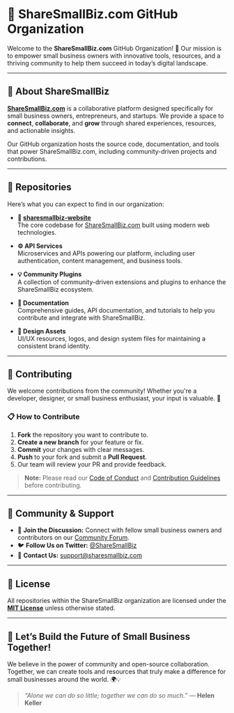 # 💼 ShareSmallBiz.com GitHub Organization

Welcome to the **ShareSmallBiz.com** GitHub Organization! 🚀 Our mission is to empower small business owners with innovative tools, resources, and a thriving community to help them succeed in today’s digital landscape.

---

## 🌟 About ShareSmallBiz

**[ShareSmallBiz.com](https://sharesmallbiz.com)** is a collaborative platform designed specifically for small business owners, entrepreneurs, and startups. We provide a space to **connect**, **collaborate**, and **grow** through shared experiences, resources, and actionable insights.

Our GitHub organization hosts the source code, documentation, and tools that power ShareSmallBiz.com, including community-driven projects and contributions.

---

## 📂 Repositories

Here’s what you can expect to find in our organization:

- **🔗 [sharesmallbiz-website](https://github.com/ShareSmallBiz/sharesmallbiz-website)**  
  The core codebase for [ShareSmallBiz.com](https://sharesmallbiz.com) built using modern web technologies.

- **⚙️ API Services**  
  Microservices and APIs powering our platform, including user authentication, content management, and business tools.

- **💡 Community Plugins**  
  A collection of community-driven extensions and plugins to enhance the ShareSmallBiz ecosystem.

- **📄 Documentation**  
  Comprehensive guides, API documentation, and tutorials to help you contribute and integrate with ShareSmallBiz.

- **🎨 Design Assets**  
  UI/UX resources, logos, and design system files for maintaining a consistent brand identity.

---

## 🤝 Contributing

We welcome contributions from the community! Whether you're a developer, designer, or small business enthusiast, your input is valuable. 💖

### 📋 How to Contribute

1. **Fork** the repository you want to contribute to.
2. **Create a new branch** for your feature or fix.
3. **Commit** your changes with clear messages.
4. **Push** to your fork and submit a **Pull Request**.
5. Our team will review your PR and provide feedback.

> **Note:** Please read our [Code of Conduct](https://github.com/ShareSmallBiz/.github/blob/main/CODE_OF_CONDUCT.md) and [Contribution Guidelines](https://github.com/ShareSmallBiz/.github/blob/main/CONTRIBUTING.md) before contributing.

---

## 📢 Community & Support

- 💬 **Join the Discussion:** Connect with fellow small business owners and contributors on our [Community Forum](https://sharesmallbiz.com/forum).
- 🐦 **Follow Us on Twitter:** [@ShareSmallBiz](https://twitter.com/ShareSmallBiz)
- 📧 **Contact Us:** [support@sharesmallbiz.com](mailto:support@sharesmallbiz.com)

---

## 📜 License

All repositories within the ShareSmallBiz organization are licensed under the **[MIT License](https://opensource.org/licenses/MIT)** unless otherwise stated.

---

## 🚀 Let’s Build the Future of Small Business Together!

We believe in the power of community and open-source collaboration. Together, we can create tools and resources that truly make a difference for small businesses around the world. 🌍💡

> _“Alone we can do so little; together we can do so much.”_ — **Helen Keller**
